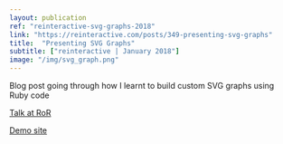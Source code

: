 ```yaml
---
layout: publication
ref: "reinteractive-svg-graphs-2018"
link: "https://reinteractive.com/posts/349-presenting-svg-graphs"
title:  "Presenting SVG Graphs"
subtitle: ["reinteractive | January 2018"]
image: "/img/svg_graph.png"
---
```


Blog post going through how I learnt to build custom SVG graphs using Ruby code

[Talk at RoR](/presentations/#presenting-svg)

[Demo site](/portfolio/#svg-graphs2018)
